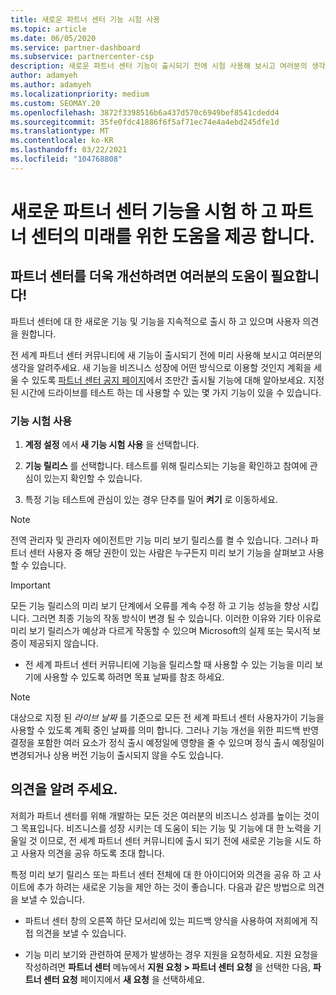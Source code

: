 ```yaml
---
title: 새로운 파트너 센터 기능 시험 사용
ms.topic: article
ms.date: 06/05/2020
ms.service: partner-dashboard
ms.subservice: partnercenter-csp
description: 새로운 파트너 센터 기능이 출시되기 전에 시험 사용해 보시고 여러분의 생각을 알려주세요. 파트너 센터를 더욱 개선하려면 여러분의 도움이 필요합니다!
author: adamyeh
ms.author: adamyeh
ms.localizationpriority: medium
ms.custom: SEOMAY.20
ms.openlocfilehash: 3872f3398516b6a437d570c6949bef8541cdedd4
ms.sourcegitcommit: 35fe0fdc41886f6f5af71ec74e4a4ebd245dfe1d
ms.translationtype: MT
ms.contentlocale: ko-KR
ms.lasthandoff: 03/22/2021
ms.locfileid: "104768808"
---
```

# <a name="test-drive-new-partner-center-features-and-help-shape-the-future-of-partner-center"></a>새로운 파트너 센터 기능을 시험 하 고 파트너 센터의 미래를 위한 도움을 제공 합니다.


## <a name="help-shape-the-future-of-partner-center"></a>파트너 센터를 더욱 개선하려면 여러분의 도움이 필요합니다!

파트너 센터에 대 한 새로운 기능 및 기능을 지속적으로 출시 하 고 있으며 사용자 의견을 원합니다.

전 세계 파트너 센터 커뮤니티에 새 기능이 출시되기 전에 미리 사용해 보시고 여러분의 생각을 알려주세요. 새 기능을 비즈니스 성장에 어떤 방식으로 이용할 것인지 계획을 세울 수 있도록 [파트너 센터 공지 페이지](announcements/index.md)에서 조만간 출시될 기능에 대해 알아보세요. 지정 된 시간에 드라이브를 테스트 하는 데 사용할 수 있는 몇 가지 기능이 있을 수 있습니다.

### <a name="test-drive-a-feature"></a>기능 시험 사용

1. **계정 설정** 에서 **새 기능 시험 사용** 을 선택합니다.

2. **기능 릴리스** 를 선택합니다. 테스트를 위해 릴리스되는 기능을 확인하고 참여에 관심이 있는지 확인할 수 있습니다.

3. 특정 기능 테스트에 관심이 있는 경우 단추를 밀어 **켜기** 로 이동하세요.

> [!NOTE]  
> 전역 관리자 및 관리자 에이전트만 기능 미리 보기 릴리스를 켤 수 있습니다. 그러나 파트너 센터 사용자 중 해당 권한이 있는 사람은 누구든지 미리 보기 기능을 살펴보고 사용할 수 있습니다.

> [!IMPORTANT]  
> 모든 기능 릴리스의 미리 보기 단계에서 오류를 계속 수정 하 고 기능 성능을 향상 시킵니다. 그러면 최종 기능의 작동 방식이 변경 될 수 있습니다. 이러한 이유와 기타 이유로 미리 보기 릴리스가 예상과 다르게 작동할 수 있으며 Microsoft의 실제 또는 묵시적 보증이 제공되지 않습니다.

- 전 세계 파트너 센터 커뮤니티에 기능을 릴리스할 때 사용할 수 있는 기능을 미리 보기에 사용할 수 있도록 하려면 목표 날짜를 참조 하세요.

> [!NOTE]  
> 대상으로 지정 된 *라이브 날짜* 를 기준으로 모든 전 세계 파트너 센터 사용자가이 기능을 사용할 수 있도록 계획 중인 날짜를 의미 합니다. 그러나 기능 개선을 위한 피드백 반영 결정을 포함한 여러 요소가 정식 출시 예정일에 영향을 줄 수 있으며 정식 출시 예정일이 변경되거나 상용 버전 기능이 출시되지 않을 수도 있습니다.  
 
## <a name="tell-us-what-you-think"></a>의견을 알려 주세요.

저희가 파트너 센터를 위해 개발하는 모든 것은 여러분의 비즈니스 성과를 높이는 것이 그 목표입니다. 비즈니스를 성장 시키는 데 도움이 되는 기능 및 기능에 대 한 노력을 기울일 것 이므로, 전 세계 파트너 센터 커뮤니티에 출시 되기 전에 새로운 기능을 시도 하 고 사용자 의견을 공유 하도록 초대 합니다. 

특정 미리 보기 릴리스 또는 파트너 센터 전체에 대 한 아이디어와 의견을 공유 하 고 사이트에 추가 하려는 새로운 기능을 제안 하는 것이 좋습니다. 다음과 같은 방법으로 의견을 보낼 수 있습니다.  

- 파트너 센터 창의 오른쪽 하단 모서리에 있는 피드백 양식을 사용하여 저희에게 직접 의견을 보낼 수 있습니다. 

- 기능 미리 보기와 관련하여 문제가 발생하는 경우 지원을 요청하세요. 지원 요청을 작성하려면 **파트너 센터** 메뉴에서 **지원 요청 > 파트너 센터 요청** 을 선택한 다음, **파트너 센터 요청** 페이지에서 **새 요청** 을 선택하세요.



